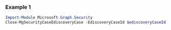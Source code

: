 ### Example 1
``` powershell
Import-Module Microsoft.Graph.Security
Close-MgSecurityCaseEdiscoveryCase -EdiscoveryCaseId $ediscoveryCaseId
```
